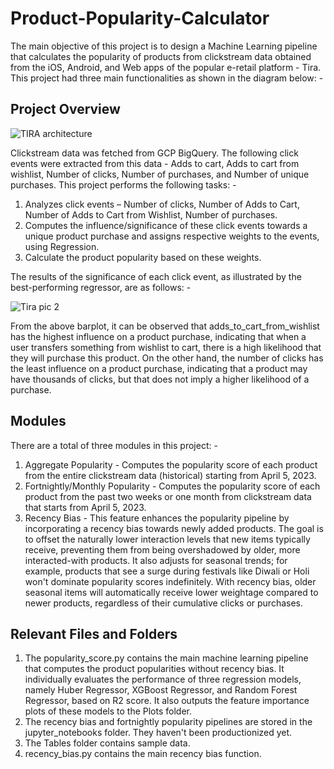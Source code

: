 # Product-Popularity-Calculator
The main objective of this project is to design a Machine Learning pipeline that calculates the popularity of products from clickstream data obtained from the iOS, Android, and Web apps of the popular e-retail platform - Tira. This project had three main functionalities as shown in the diagram below: -

## Project Overview

![TIRA architecture](https://github.com/UtkarshRedd/Product-Popularity-Calculator/assets/29978378/2298a891-8c8c-4d88-9bba-14ae92438a8f)

Clickstream data was fetched from GCP BigQuery. The following click events were extracted from this data - Adds to cart, Adds to cart from wishlist, Number of clicks, Number of purchases, and Number of unique purchases. This project performs the following tasks: -

1. Analyzes click events – Number of clicks, Number of Adds to Cart, Number of Adds to Cart from Wishlist, Number of purchases.
2. Computes the influence/significance of these click events towards a unique product purchase and assigns respective weights to the events, using Regression.
3. Calculate the product popularity based on these weights.

The results of the significance of each click event, as illustrated by the best-performing regressor, are as follows: -

![Tira pic 2](https://github.com/UtkarshRedd/Product-Popularity-Calculator/assets/29978378/8ef282a6-0e60-407c-ae27-145a258f8c24)

From the above barplot, it can be observed that adds_to_cart_from_wishlist has the highest influence on a product purchase, indicating that when a user transfers something from wishlist to cart, there is a high likelihood that they will purchase this product. On the other hand, the number of clicks has the least influence on a product purchase, indicating that a product may have thousands of clicks, but that does not imply a higher likelihood of a purchase.

## Modules
There are a total of three modules in this project: -
1. Aggregate Popularity - Computes the popularity score of each product from the entire clickstream data (historical) starting from April 5, 2023.
2. Fortnightly/Monthly Popularity - Computes the popularity score of each product from the past two weeks or one month from clickstream data that starts from April 5, 2023.
3. Recency Bias - This feature enhances the popularity pipeline by incorporating a recency bias towards newly added products. The goal is to offset the naturally lower interaction levels that new items typically receive, preventing them from being overshadowed by older, more interacted-with products. It also adjusts for seasonal trends; for example, products that see a surge during festivals like Diwali or Holi won't dominate popularity scores indefinitely. With recency bias, older seasonal items will automatically receive lower weightage compared to newer products, regardless of their cumulative clicks or purchases.

## Relevant Files and Folders
1. The popularity_score.py contains the main machine learning pipeline that computes the product popularities without recency bias. It individually evaluates the performance of three regression models, namely Huber Regressor, XGBoost Regressor, and Random Forest Regressor, based on R2 score. It also outputs the feature importance plots of these models to the Plots folder.
2. The recency bias and fortnightly popularity pipelines are stored in the jupyter_notebooks folder. They haven't been productionized yet.
3. The Tables folder contains sample data.
4. recency_bias.py contains the main recency bias function.



